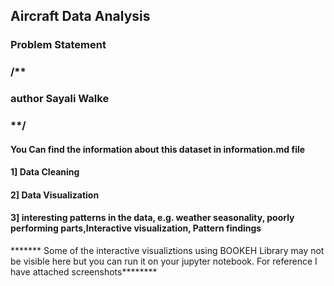 ## Aircraft Data Analysis
### Problem Statement

### /**

### author Sayali Walke

### **/

#### You Can find the information about this dataset in information.md file

#### 1] Data Cleaning
#### 2] Data Visualization
#### 3] interesting patterns in the data, e.g. weather seasonality, poorly performing parts,Interactive visualization, Pattern findings
******* Some of the interactive visualiztions using BOOKEH Library may not be visible here but you can run it on your jupyter notebook.
For reference I have attached screenshots********
